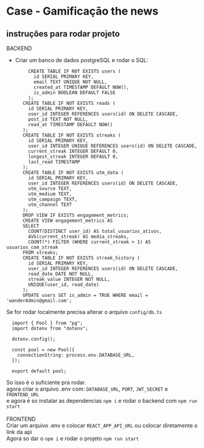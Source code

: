# Case - Gamificação the news

## instruções para rodar projeto
BACKEND <br/>
* Criar um banco de dados postgreSQL e rodar o SQL: <br />
```
        CREATE TABLE IF NOT EXISTS users (
          id SERIAL PRIMARY KEY,
          email TEXT UNIQUE NOT NULL,
          created_at TIMESTAMP DEFAULT NOW(),
          is_admin BOOLEAN DEFAULT FALSE
        );
      CREATE TABLE IF NOT EXISTS reads (
        id SERIAL PRIMARY KEY,
        user_id INTEGER REFERENCES users(id) ON DELETE CASCADE,
        post_id TEXT NOT NULL,
        read_at TIMESTAMP DEFAULT NOW()
      );
      CREATE TABLE IF NOT EXISTS streaks (
        id SERIAL PRIMARY KEY,
        user_id INTEGER UNIQUE REFERENCES users(id) ON DELETE CASCADE,
        current_streak INTEGER DEFAULT 0,
        longest_streak INTEGER DEFAULT 0,
        last_read TIMESTAMP
      );  
      CREATE TABLE IF NOT EXISTS utm_data (
        id SERIAL PRIMARY KEY,
        user_id INTEGER REFERENCES users(id) ON DELETE CASCADE,
        utm_source TEXT,
        utm_medium TEXT,
        utm_campaign TEXT,
        utm_channel TEXT
      );
      DROP VIEW IF EXISTS engagement_metrics;
      CREATE VIEW engagement_metrics AS
      SELECT 
        COUNT(DISTINCT user_id) AS total_usuarios_ativos,
        AVG(current_streak) AS media_streaks,
        COUNT(*) FILTER (WHERE current_streak > 1) AS usuarios_com_streak
      FROM streaks;
      CREATE TABLE IF NOT EXISTS streak_history (
        id SERIAL PRIMARY KEY,
        user_id INTEGER REFERENCES users(id) ON DELETE CASCADE,
        read_date DATE NOT NULL,
        streak_value INTEGER NOT NULL,
        UNIQUE(user_id, read_date)
      );
      UPDATE users SET is_admin = TRUE WHERE email = 'wanderAdmin@gmail.com';
```
Se for rodar localmente precisa alterar o arquivo `config/db.ts`
```
  import { Pool } from "pg";
  import dotenv from "dotenv"; 

  dotenv.config();

  const pool = new Pool({
    connectionString: process.env.DATABASE_URL,
  });

  export default pool;
```
So isso é o suficiente pra rodar.
<br/>
agora criar o arquivo .env com: 
`DATABASE_URL`, `PORT`, `JWT_SECRET` e `FRONTEND_URL` <br />
 e agora é so instalar as dependencias `npm i` e rodar o backend com `npm run start` <br />
<br/>
FRONTEND <br />
Criar um arquivo .env e colocar `REACT_APP_API_URL` ou colocar diretamente o link da api<br />
Agora so dar o `npm i` e rodar o projeto `npm run start`
